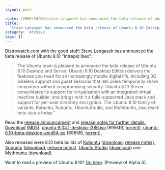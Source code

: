 ```yaml
---
layout: post

route: /2008/10/03/steve-langasek-has-announced-the-beta-release-of-ubuntu-810-intrepid-ibex
title:
  'Steve Langasek has announced the beta release of Ubuntu 8.10 Intrepid Ibex'
category: 'Archive'
tags: []
---
```


Distrowatch.com with the good stuff: Steve Langasek has announced the beta
release of Ubuntu 8.10 "Intrepid Ibex":

> The Ubuntu team is pleased to announce the beta release of Ubuntu 8.10 Desktop and Server. Ubuntu 8.10 Desktop Edition delivers the features you need for an increasingly mobile digital life, including 3G wireless support and guest sessions that lets users temporarily share computers without compromising security. Ubuntu 8.10 Server consolidates its support for virtualization with an integrated virtual machine builder, and brings with it a fully-supported Java stack and support for per-user directory encryption. The Ubuntu 8.10 family of variants, Kubuntu, Xubuntu, UbuntuStudio, and Mythbuntu, also reach beta status today."
 
</blockquote>

Read the
<a class="ph" target="_blank" rel="noopener noreferrer" href="https://lists.ubuntu.com/archives/ubuntu-announce/2008-October/000114.html">release
announcement</a> and
<a class="ph" target="_blank" rel="noopener noreferrer" href="http://www.ubuntu.com/testing/intrepid/beta">release
notes for further details.</a>
<a class="ph" target="_blank" rel="noopener noreferrer" href="http://www.ubuntu.com/testing/intrepid/beta">Download</a>
(<a class="ph" target="_blank" rel="noopener noreferrer" href="http://releases.ubuntu.com/8.10/MD5SUMS">MD5</a>):
<a class="ph" target="_blank" rel="noopener noreferrer" href="http://ftp.ucsb.edu/pub/mirrors/linux/ubuntu/8.10/ubuntu-8.10-beta-desktop-i386.iso">ubuntu-8.04.1-desktop-i386.iso</a>
(695MB,
<a class="ph" target="_blank" rel="noopener noreferrer" href="http://releases.ubuntu.com/8.10/ubuntu-8.10-beta-desktop-i386.iso.torrent">torrent</a>),
<a class="ph" target="_blank" rel="noopener noreferrer" href="http://ubuntu.cs.utah.edu/releases/8.10/ubuntu-8.10-beta-desktop-amd64.iso">ubuntu-8.10-beta-desktop-amd64.iso</a>
(698MB,
<a class="ph" target="_blank" rel="noopener noreferrer" href="http://releases.ubuntu.com/8.10/ubuntu-8.10-beta-desktop-amd64.iso.torrent">torrent</a>).

Also released were 8.10 beta builds of <a href="kubuntu">Kubuntu</a>
(<a class="ph" target="_blank" rel="noopener noreferrer" href="http://nl.releases.ubuntu.com/kubuntu/8.10/">download</a>,
<a class="ph" target="_blank" rel="noopener noreferrer" href="https://wiki.kubuntu.org/IntrepidIbex/Beta/Kubuntu">release
notes</a>), <a href="xubuntu">Xubuntu</a>
(<a class="ph" target="_blank" rel="noopener noreferrer" href="http://ftp.acc.umu.se/mirror/cdimage.ubuntu.com/xubuntu/releases/8.10/beta/">download</a>,
<a class="ph" target="_blank" rel="noopener noreferrer" href="https://wiki.ubuntu.com/Xubuntu/IntrepidIbex/BetaAnnouncement">release
notes</a>), <a href="ubuntustudio">Ubuntu Studio</a>
(<a class="ph" target="_blank" rel="noopener noreferrer" href="http://cdimage.ubuntu.com/ubuntustudio/releases/8.10/beta/">download</a>)
and <a href="mythbuntu">Mythbuntu</a>
(<a class="ph" target="_blank" rel="noopener noreferrer" href="http://cdimage.ubuntu.com/mythbuntu/releases/8.10/beta/">download</a>).

Want to read a preview of Ubuntu 8.10?
<a class="ph" target="_blank" rel="noopener noreferrer" href="http://www.ubuntukungfu.org/blog/2008/08/first-look-at-ubuntu-intrepid-alpha-4/">Go
here</a>. (Preview of Alpha 4).
